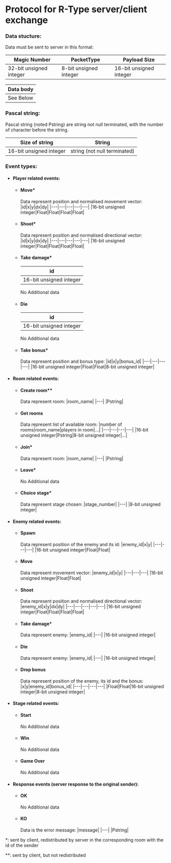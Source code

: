# Protocol for R-Type server/client exchange

### Data stucture:
Data must be sent to server in this format:

|Magic Number|PacketType|Payload Size|
|---|---|---|
|32-bit unsigned integer|8-bit unsigned integer|16-bit unsigned integer|

|Data body|
|---|
|See Below|

### Pascal string:

Pascal string (noted Pstring) are string not null terminated, with the number of character before the string.

|Size of string|String|
|---|---|
|16-bit unsigned integer|string (not null terminated)|

### Event types:
- #### Player related events:
    - #### Move*
      Data represent position and normalised movement vector:
      |id|x|y|dx|dy|
      |---|---|---|---|---|
      |16-bit unsigned integer|Float|Float|Float|Float|
    - #### Shoot*
      Data represent position and normalised directional vector:
      |id|x|y|dx|dy|
      |---|---|---|---|---|
      |16-bit unsigned integer|Float|Float|Float|Float|
    - #### Take damage*
      |id|
      |---|
      |16-bit unsigned integer|
      No Additional data
    - #### Die
      |id|
      |---|
      |16-bit unsigned integer|
      No Additional data
    - #### Take bonus*
      Data represent position and bonus type:
      |id|x|y|bonus_id|
      |---|---|---|---|
      |16-bit unsigned integer|Float|Float|8-bit unsigned integer|

- #### Room related events:
    - #### Create room**
      Data represent room:
      |room_name|
      |---|
      |Pstring|
    - #### Get rooms
      Data represent list of available room:
      |number of rooms|room_name|players in room|...|
      |---|---|---|---|
      |16-bit unsigned integer|Pstring|8-bit unsigned integer|...|
    - #### Join*
      Data represent room:
      |room_name|
      |---|
      |Pstring|
    - #### Leave*
      No Additional data
    - #### Choice stage*
      Data represent stage chosen:
      |stage_number|
      |---|
      |8-bit unsigned integer|

- #### Enemy related events:
    - #### Spawn
      Data represent position of the enemy and its id:
      |enemy_id|x|y|
      |---|---|---|
      |16-bit unsigned integer|Float|Float|
    - #### Move
      Data represent movement vector:
      |enemy_id|x|y|
      |---|---|---|
      |16-bit unsigned integer|Float|Float|
    - #### Shoot
      Data represent position and normalised directional vector:
      |enemy_id|x|y|dx|dy|
      |---|---|---|---|---|
      |16-bit unsigned integer|Float|Float|Float|Float|
    - #### Take damage*
      Data represent enemy:
      |enemy_id|
      |---|
      |16-bit unsigned integer|
    - #### Die
      Data represent enemy:
      |enemy_id|
      |---|
      |16-bit unsigned integer|
    - #### Drop bonus
      Data represent position of the enemy, its id and the bonus:
      |x|y|enemy_id|bonus_id|
      |---|---|---|---|
      |Float|Float|16-bit unsigned integer|8-bit unsigned integer|

- #### Stage related events:
    - #### Start
      No Additional data
    - #### Win
      No Additional data
    - #### Game Over
      No Additional data

- #### Response events (server response to the original sender):
    - #### OK
      No Additional data
    - #### KO
      Data is the error message:
      |message|
      |---|
      |Pstring|

*: sent by client, redistributed by server in the corresponding room with the id of the sender

**: sent by client, but not redistributed
